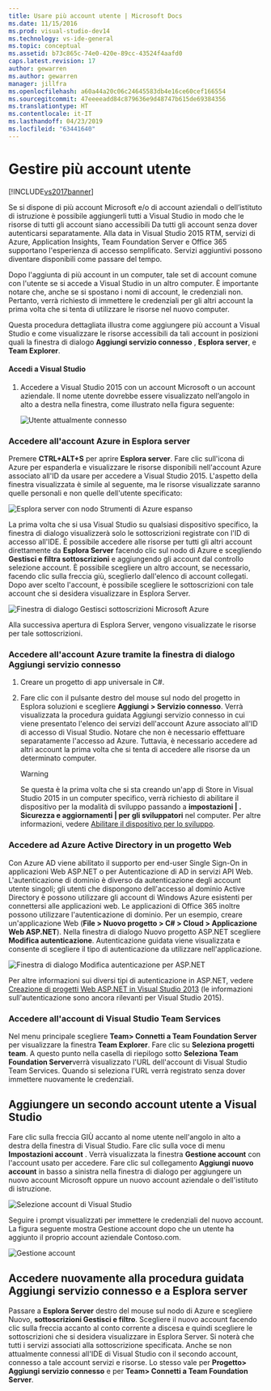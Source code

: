 ```yaml
---
title: Usare più account utente | Microsoft Docs
ms.date: 11/15/2016
ms.prod: visual-studio-dev14
ms.technology: vs-ide-general
ms.topic: conceptual
ms.assetid: b73c865c-74e0-420e-89cc-43524f4aafd0
caps.latest.revision: 17
author: gewarren
ms.author: gewarren
manager: jillfra
ms.openlocfilehash: a60a44a20c06c24645583db4e16ce60cef166554
ms.sourcegitcommit: 47eeeeadd84c879636e9d48747b615de69384356
ms.translationtype: HT
ms.contentlocale: it-IT
ms.lasthandoff: 04/23/2019
ms.locfileid: "63441640"
---
```

# <a name="work-with-multiple-user-accounts"></a>Gestire più account utente
[!INCLUDE[vs2017banner](../includes/vs2017banner.md)]

Se si dispone di più account Microsoft e/o di account aziendali o dell’istituto di istruzione è possibile aggiungerli tutti a Visual Studio in modo che le risorse di tutti gli account siano accessibili Da tutti gli account senza dover autenticarsi separatamente. Alla data in Visual Studio 2015 RTM, servizi di Azure, Application Insights, Team Foundation Server e Office 365 supportano l'esperienza di accesso semplificato. Servizi aggiuntivi possono diventare disponibili come passare del tempo.  
  
 Dopo l'aggiunta di più account in un computer, tale set di account comune con l'utente se si accede a Visual Studio in un altro computer. È importante notare che, anche se si spostano i nomi di account, le credenziali non. Pertanto, verrà richiesto di immettere le credenziali per gli altri account la prima volta che si tenta di utilizzare le risorse nel nuovo computer.  
  
 Questa procedura dettagliata illustra come aggiungere più account a Visual Studio e come visualizzare le risorse accessibili da tali account in posizioni quali la finestra di dialogo **Aggiungi servizio connesso** , **Esplora server**, e **Team Explorer**.  
  
#### <a name="sign-in-to-visual-studio"></a>Accedi a Visual Studio  
  
1. Accedere a Visual Studio 2015 con un account Microsoft o un account aziendale. Il nome utente dovrebbe essere visualizzato nell’angolo in alto a destra nella finestra, come illustrato nella figura seguente:  
  
     ![Utente attualmente connesso](../ide/media/vs2015-username.png "VS2015_UserName")  
  
### <a name="access-your-azure-account-in-server-explorer"></a>Accedere all'account Azure in Esplora server  
 Premere **CTRL+ALT+S** per aprire **Esplora server**. Fare clic sull'icona di Azure per espanderla e visualizzare le risorse disponibili nell'account Azure associato all'ID da usare per accedere a Visual Studio 2015. L'aspetto della finestra visualizzata è simile al seguente, ma le risorse visualizzate saranno quelle personali e non quelle dell'utente specificato:  
  
 ![Esplora server con nodo Strumenti di Azure espanso](../ide/media/vs2015-serverexplorer.png "VS2015_ServerExplorer")  
  
 La prima volta che si usa Visual Studio su qualsiasi dispositivo specifico, la finestra di dialogo visualizzerà solo le sottoscrizioni registrate con l'ID di accesso all'IDE. È possibile accedere alle risorse per tutti gli altri account direttamente da **Esplora Server** facendo clic sul nodo di Azure e scegliendo **Gestisci e filtra sottoscrizioni** e aggiungendo gli account dal controllo selezione account. È possibile scegliere un altro account, se necessario, facendo clic sulla freccia giù, sceglierlo dall'elenco di account collegati. Dopo aver scelto l'account, è possibile scegliere le sottoscrizioni con tale account che si desidera visualizzare in Esplora Server.  
  
 ![Finestra di dialogo Gestisci sottoscrizioni Microsoft Azure](../ide/media/vs2015-manage-subs.png "vs2015_manage_subs")  
  
 Alla successiva apertura di Esplora Server, vengono visualizzate le risorse per tale sottoscrizioni.  
  
### <a name="access-your-azure-account-via-add-connected-service-dialog"></a>Accedere all'account Azure tramite la finestra di dialogo Aggiungi servizio connesso  
  
1. Creare un progetto di app universale in C#.  
  
2. Fare clic con il pulsante destro del mouse sul nodo del progetto in Esplora soluzioni e scegliere **Aggiungi > Servizio connesso**. Verrà visualizzata la procedura guidata Aggiungi servizio connesso in cui viene presentato l'elenco dei servizi dell'account Azure associato all'ID di accesso di Visual Studio. Notare che non è necessario effettuare separatamente l'accesso ad Azure. Tuttavia, è necessario accedere ad altri account la prima volta che si tenta di accedere alle risorse da un determinato computer.  
  
    > [!WARNING]
    > Se questa è la prima volta che si sta creando un'app di Store in Visual Studio 2015 in un computer specifico, verrà richiesto di abilitare il dispositivo per la modalità di sviluppo passando a **impostazioni &#124; . Sicurezza e aggiornamenti &#124; per gli sviluppatori** nel computer. Per altre informazioni, vedere [Abilitare il dispositivo per lo sviluppo](https://msdn.microsoft.com/library/windows/apps/dn706236.aspx).  
  
### <a name="access_azure"></a> Accedere ad Azure Active Directory in un progetto Web  
 Con Azure AD viene abilitato il supporto per end-user Single Sign-On in applicazioni Web ASP.NET o per Autenticazione di AD in servizi API Web. L'autenticazione di dominio è diverso da autenticazione degli account utente singoli; gli utenti che dispongono dell'accesso al dominio Active Directory è possono utilizzare gli account di Windows Azure esistenti per connettersi alle applicazioni web. Le applicazioni di Office 365 inoltre possono utilizzare l'autenticazione di dominio. Per un esempio, creare un'applicazione Web (**File > Nuovo progetto > C# > Cloud > Applicazione Web ASP.NET**). Nella finestra di dialogo Nuovo progetto ASP.NET scegliere **Modifica autenticazione**. Autenticazione guidata viene visualizzata e consente di scegliere il tipo di autenticazione da utilizzare nell'applicazione.  
  
 ![Finestra di dialogo Modifica autenticazione per ASP.NET](../ide/media/vs2015-change-authentication.png "VS2015_change_authentication")  
  
 Per altre informazioni sui diversi tipi di autenticazione in ASP.NET, vedere [Creazione di progetti Web ASP.NET in Visual Studio 2013](http://www.asp.net/visual-studio/overview/2013/creating-web-projects-in-visual-studio#orgauth) (le informazioni sull'autenticazione sono ancora rilevanti per Visual Studio 2015).  
  
### <a name="access-your-visual-studio-team-services-account"></a>Accedere all'account di Visual Studio Team Services  
 Nel menu principale scegliere **Team> Connetti a Team Foundation Server** per visualizzare la finestra **Team Explorer**. Fare clic su **Seleziona progetti team**. A questo punto nella casella di riepilogo sotto **Seleziona Team Foundation Server**verrà visualizzato l'URL dell'account di Visual Studio Team Services. Quando si seleziona l'URL verrà registrato senza dover immettere nuovamente le credenziali.  
  
## <a name="add-a-second-user-account-to-visual-studio"></a>Aggiungere un secondo account utente a Visual Studio  
 Fare clic sulla freccia GIÙ accanto al nome utente nell'angolo in alto a destra della finestra di Visual Studio. Fare clic sulla voce di menu **Impostazioni account** . Verrà visualizzata la finestra **Gestione account** con l'account usato per accedere. Fare clic sul collegamento **Aggiungi nuovo account** in basso a sinistra nella finestra di dialogo per aggiungere un nuovo account Microsoft oppure un nuovo account aziendale o dell'istituto di istruzione.  
  
 ![Selezione account di Visual Studio](../ide/media/vs2015-acct-picker.png "VS2015_acct_picker")  
  
 Seguire i prompt visualizzati per immettere le credenziali del nuovo account. La figura seguente mostra Gestione account dopo che un utente ha aggiunto il proprio account aziendale Contoso.com.  
  
 ![Gestione account](../ide/media/vs2015-accountmanager.gif "VS2015_AccountManager")  
  
## <a name="revisit-the-add-connected-services-wizard-and-server-explorer"></a>Accedere nuovamente alla procedura guidata Aggiungi servizio connesso e a Esplora server  
 Passare a **Esplora Server** destro del mouse sul nodo di Azure e scegliere Nuovo, **sottoscrizioni Gestisci e filtro**. Scegliere il nuovo account facendo clic sulla freccia accanto al conto corrente a discesa e quindi scegliere le sottoscrizioni che si desidera visualizzare in Esplora Server. Si noterà che tutti i servizi associati alla sottoscrizione specificata. Anche se non attualmente connessi all'IDE di Visual Studio con il secondo account, connesso a tale account servizi e risorse. Lo stesso vale per **Progetto> Aggiungi servizio connesso** e per **Team> Connetti a Team Foundation Server**.
